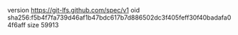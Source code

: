 version https://git-lfs.github.com/spec/v1
oid sha256:f5b4f7fa739d46af1b47bdc617b7d886502dc3f405feff30f40badafa04f6aff
size 59913
